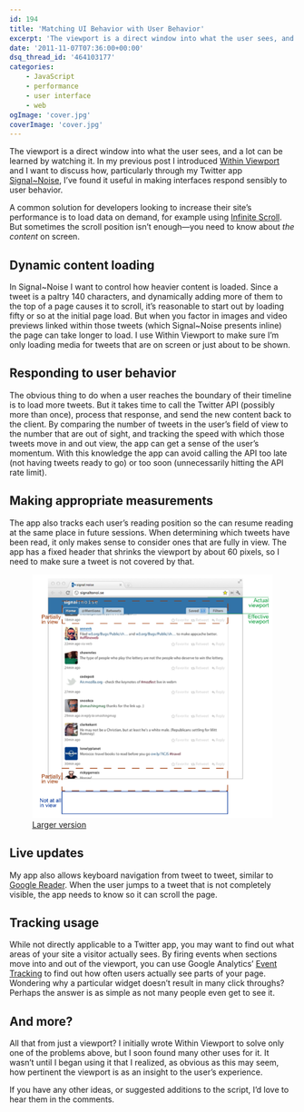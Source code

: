 ```yaml
---
id: 194
title: 'Matching UI Behavior with User Behavior'
excerpt: 'The viewport is a direct window into what the user sees, and a lot can be learned by watching it. I want to discuss how I’ve found [Within Viewport](https://patik.github.io/within-viewport/) useful in making interfaces respond sensibly to user behavior.'
date: '2011-11-07T07:36:00+00:00'
dsq_thread_id: '464103177'
categories:
    - JavaScript
    - performance
    - user interface
    - web
ogImage: 'cover.jpg'
coverImage: 'cover.jpg'
---
```


The viewport is a direct window into what the user sees, and a lot can be learned by watching it. In my previous post I introduced [Within Viewport](https://patik.github.io/within-viewport/) and I want to discuss how, particularly through my Twitter app [Signal~Noise](http://signaltonoi.se), I’ve found it useful in making interfaces respond sensibly to user behavior.

A common solution for developers looking to increase their site’s performance is to load data on demand, for example using [Infinite Scroll](http://www.infinite-scroll.com/). But sometimes the scroll position isn’t enough&mdash;you need to know about _the content_ on screen.

## Dynamic content loading

In Signal~Noise I want to control how heavier content is loaded. Since a tweet is a paltry 140 characters, and dynamically adding more of them to the top of a page causes it to scroll, it’s reasonable to start out by loading fifty or so at the initial page load. But when you factor in images and video previews linked within those tweets (which Signal~Noise presents inline) the page can take longer to load. I use Within Viewport to make sure I’m only loading media for tweets that are on screen or just about to be shown.

## Responding to user behavior

The obvious thing to do when a user reaches the boundary of their timeline is to load more tweets. But it takes time to call the Twitter API (possibly more than once), process that response, and send the new content back to the client. By comparing the number of tweets in the user’s field of view to the number that are out of sight, and tracking the speed with which those tweets move in and out view, the app can get a sense of the user’s momentum. With this knowledge the app can avoid calling the API too late (not having tweets ready to go) or too soon (unnecessarily hitting the API rate limit).

## Making appropriate measurements

The app also tracks each user’s reading position so the can resume reading at the same place in future sessions. When determining which tweets have been read, it only makes sense to consider ones that are fully in view. The app has a fixed header that shrinks the viewport by about 60 pixels, so I need to make sure a tweet is not covered by that.

<figure>
  <object data="https://patik.github.io/within-viewport/example_diagram_sm.svg" type="image/svg+xml" width="617" height="626">
    <img src="example_diagram_sm.png" alt="Diagram showing elements of a Twitter feed being in and out of view">
  </object>
  <figcaption><a href="https://patik.github.io/within-viewport/example_diagram.svg" target="_blank">Larger version</a></figcaption>
</figure>

## Live updates

My app also allows keyboard navigation from tweet to tweet, similar to [Google Reader](http://www.google.com/support/reader/bin/answer.py?answer=69973). When the user jumps to a tweet that is not completely visible, the app needs to know so it can scroll the page.

## Tracking usage

While not directly applicable to a Twitter app, you may want to find out what areas of your site a visitor actually sees. By firing events when sections move into and out of the viewport, you can use Google Analytics’ [Event Tracking](http://code.google.com/apis/analytics/docs/tracking/eventTrackerGuide.html) to find out how often users actually see parts of your page. Wondering why a particular widget doesn’t result in many click throughs? Perhaps the answer is as simple as not many people even get to see it.

## And more?

All that from just a viewport? I initially wrote Within Viewport to solve only one of the problems above, but I soon found many other uses for it. It wasn’t until I began using it that I realized, as obvious as this may seem, how pertinent the viewport is as an insight to the user’s experience.

If you have any other ideas, or suggested additions to the script, I’d love to hear them in the comments.
